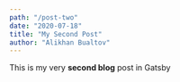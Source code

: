 ```yaml
---
path: "/post-two"
date: "2020-07-18"
title: "My Second Post"
author: "Alikhan Bualtov"
---
```


This is my very **second blog** post in Gatsby